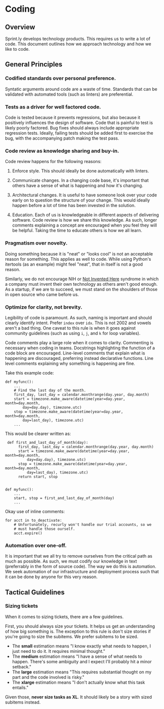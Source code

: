 # Coding

## Overview

Sprint.ly develops technology products. This requires us to write a lot of code. This document outlines how we approach technology and how we like to code.

## General Principles

### Codified standards over personal preference.

Syntatic arguments around code are a waste of time. Standards that can be validated with automated tools (such as linters) are preferential.

### Tests as a driver for well factored code.

Code is tested because it prevents regressions, but also because it positively influences the design of software. Code that is painful to test is likely poorly factored. Bug fixes should always include appropriate regression tests. Ideally, failing tests should be added first to exercise the bug, with the accompanying patch making the test pass.

### Code review as knowledge sharing and buy-in.

Code review happens for the following reasons:

1. Enforce style. This should ideally be done automatically with linters.

2. Communicate changes. In a changing code base, it's important that others have a sense of what is happening and how it's changing.

3. Architectural changes. It is useful to have someone look over your code early on to question the structure of your change. This would ideally happen before a lot of time has been invested in the solution.

4. Education. Each of us is knowledgeable in different aspects of delivering software. Code review is how we share this knowledge. As such, longer comments explaining a concept are encouraged when you feel they will be helpful. Taking the time to educate others is how we all learn.

### Pragmatism over novelty.

Doing something because it is "neat" or "looks cool" is not an acceptable reason for something. This applies as well to code. While using Python's itertools (as an example) might feel "neat", that in itself is not a good reason.

Similarly, we do not encourage NIH or [Not Invented Here](http://en.wikipedia.org/wiki/Not_invented_here) syndrome in which a company must invent their own technology as others aren't good enough. As a startup, if we are to succeed, we must stand on the shoulders of those in open source who came before us.

### Optimize for clarity, not brevity.

Legibility of code is paramount. As such, naming is important and should clearly identify intent. Prefer `index` over `idx`. This is not 2002 and vowels aren't a bad thing. One caveat to this rule is when it goes against community guidelines (such as using `i`, `j`, and `k` for loop variables).

Code comments play a large role when it comes to clarity. Commenting is necessary when coding in teams. Docstrings highlighting the function of a code block are encouraged. Line-level comments that explain what is happening are discouraged, preferring instead declarative functions. Line level comments explaining why something is happening are fine. 

Take this example code:


    def myfunc():
        ...
        # Find the last day of the month.
        first_day, last_day = calendar.monthrange(day.year, day.month)
        start = timezone.make_aware(datetime(year=day.year, month=day.month,
            day=day.day), timezone.utc)
        stop = timezone.make_aware(datetime(year=day.year, month=day.month,
            day=last_day), timezone.utc)
        ...


This would be clearer written as:

     def first_and_last_day_of_month(day):
          first_day, last_day = calendar.monthrange(day.year, day.month)
          start = timezone.make_aware(datetime(year=day.year, month=day.month,
              day=day.day), timezone.utc)
          stop = timezone.make_aware(datetime(year=day.year, month=day.month,
              day=last_day), timezone.utc)
          return start, stop


    def myfunc():
        ...
        start, stop = first_and_last_day_of_month(day)
        ...


Okay use of inline comments:

    for acct in to_deactivate:
        # Unfortunately, recurly won't handle our trial accounts, so we
        # must handle those ourself.
        acct.expire()

### Automation over one-off.

It is important that we all try to remove ourselves from the critical path as much as possible. As such, we must codify our knowledge in text (preferrably in the form of source code). The way we do this is automation. We seek automation of our infrastructure and deployment process such that it can be done by anyone for this very reason.

## Tactical Guidelines

### Sizing tickets

When it comes to sizing tickets, there are a few guidelines.

First, you should always size your tickets. It helps us get an understanding of how big something is. The exception to this rule is don't size stories if you're going to size the subitems. We prefer subitems to be sized.

- The **small** estimation means "I know exactly what needs to happen, I just need to do it. It requires minimal thought."
- The **medium** estimation means "I have a sense of what needs to happen. There's some ambiguity and I expect I'll probably hit a minor setback."
- The **large** estimation means "This requires substantial thought on my part and the code involved is risky."
- The **xlarge** estimation means "I don't actually know what this task entails."

Given those, **never size tasks as XL**. It should likely be a story with sized subitems instead.
